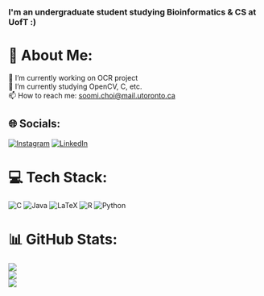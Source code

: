### I'm an undergraduate student studying Bioinformatics & CS at UofT :)

# 💫 About Me:
🔭 I’m currently working on OCR project<br>
🌱 I’m currently studying OpenCV, C, etc.<br>
📫 How to reach me: soomi.choi@mail.utoronto.ca


## 🌐 Socials:
[![Instagram](https://img.shields.io/badge/Instagram-%23E4405F.svg?logo=Instagram&logoColor=white)](https://instagram.com/atelier_de_cymn) [![LinkedIn](https://img.shields.io/badge/LinkedIn-%230077B5.svg?logo=linkedin&logoColor=white)](https://linkedin.com/in/soomi-choi-400121239) 

# 💻 Tech Stack:
![C](https://img.shields.io/badge/c-%2300599C.svg?style=for-the-badge&logo=c&logoColor=white) ![Java](https://img.shields.io/badge/java-%23ED8B00.svg?style=for-the-badge&logo=java&logoColor=white) ![LaTeX](https://img.shields.io/badge/latex-%23008080.svg?style=for-the-badge&logo=latex&logoColor=white) ![R](https://img.shields.io/badge/r-%23276DC3.svg?style=for-the-badge&logo=r&logoColor=white) ![Python](https://img.shields.io/badge/python-3670A0?style=for-the-badge&logo=python&logoColor=ffdd54)
# 📊 GitHub Stats:
![](https://github-readme-stats.vercel.app/api?username=cymnyon&theme=solarized-light&hide_border=false&include_all_commits=false&count_private=false)<br/>
![](https://github-readme-streak-stats.herokuapp.com/?user=cymnyon&theme=solarized-light&hide_border=false)<br/>
![](https://github-readme-stats.vercel.app/api/top-langs/?username=cymnyon&theme=solarized-light&hide_border=false&include_all_commits=false&count_private=false&layout=compact)
